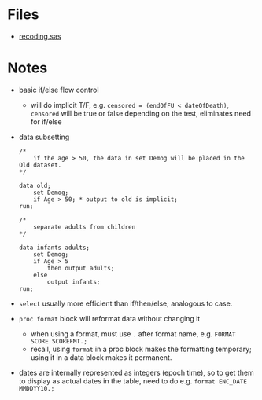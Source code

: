 # Files
- [recoding.sas](../src/recoding.sas)

# Notes
- basic if/else flow control
    - will do implicit T/F, e.g. `censored = (endOfFU < dateOfDeath)`, `censored` will be true or false depending on the test, eliminates need for if/else
- data subsetting

    ```
    /*
        if the age > 50, the data in set Demog will be placed in the Old dataset.
    */

    data old;
        set Demog;
        if Age > 50; * output to old is implicit;
    run;
    ```

    ```
    /*
        separate adults from children
    */

    data infants adults;
        set Demog;
        if Age > 5
            then output adults;
        else
            output infants;
    run;
    ```
- `select` usually more efficient than if/then/else; analogous to case.
- `proc format` block will reformat data without changing it
    - when using a format, must use `.` after format name, e.g. `FORMAT SCORE SCOREFMT.;`
    - recall, using `format` in a proc block makes the formatting temporary; using it in a data block makes it permanent.
- dates are internally represented as integers (epoch time), so to get them to display as actual dates in the table, need to do e.g. `format ENC_DATE MMDDYY10.;`